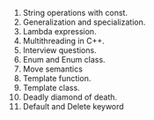 1. String operations with const.
2. Generalization and specialization.
3. Lambda expression.
4. Multithreading in C++.
5. Interview questions.
6. Enum and Enum class.
7. Move semantics
8. Template function.
9. Template class.
10. Deadly diamond of death.
11. Default and Delete keyword